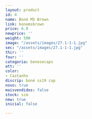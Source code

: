 ```yaml
---
layout: product
id: 4
name: Boné MS Brown
link: bonemsbrown
price: 6.9
newprice: ''
weight: 500
image: "/assets/images/27.1-1-1.jpg"
sec: "/assets/images/27.1-1-1.jpg"
thir: ''
four: ''
categoria: bonesecaps
att: ''
color:
- Castanho
discrip: boné ss19 cap
novo: true
maisvendidos: false
stock: sim
new: true
inicial: false

---
```

